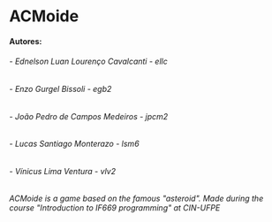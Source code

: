 # ACMoide

#### Autores:

###### - Ednelson Luan Lourenço Cavalcanti - ellc
###### - Enzo Gurgel Bissoli - egb2
###### - João Pedro de Campos Medeiros - jpcm2
###### - Lucas Santiago Monterazo - lsm6
###### - Vínicus Lima Ventura - vlv2

###### ACMoide is a game based on the famous "asteroid". Made during the course "Introduction to IF669 programming" at CIN-UFPE
